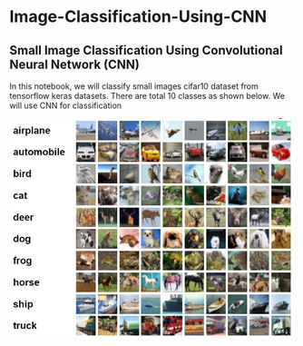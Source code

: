 # Image-Classification-Using-CNN

## Small Image Classification Using Convolutional Neural Network (CNN)
In this notebook, we will classify small images cifar10 dataset from tensorflow keras datasets. There are total 10 classes as shown below. We will use CNN for classification

![IMAGE](image.jpg)

